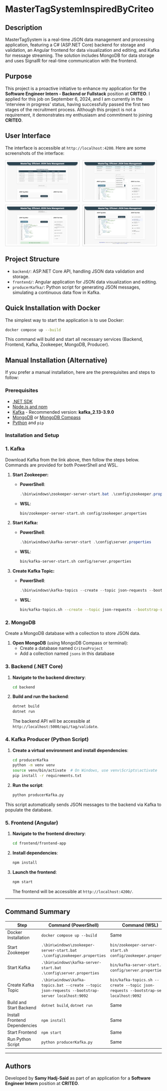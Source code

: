 # MasterTagSystemInspiredByCriteo

## Description

MasterTagSystem is a real-time JSON data management and processing application, featuring a C# (ASP.NET Core) backend for storage and validation, an Angular frontend for data visualization and editing, and Kafka for message streaming. The solution includes MongoDB for data storage and uses SignalR for real-time communication with the frontend.

## Purpose

This project is a proactive initiative to enhance my application for the **Software Engineer Intern - Backend or Fullstack** position at **CRITEO**. I applied for this job on September 6, 2024, and I am currently in the 'interview in progress' status, having successfully passed the first two stages of the recruitment process. Although this project is not a requirement, it demonstrates my enthusiasm and commitment to joining **CRITEO**.

## User Interface

The interface is accessible at `http://localhost:4200`. Here are some screenshots of the interface:

<div style="display: flex; flex-wrap: wrap; gap: 10px;">
   <img src="./assets/1.png" alt="Screenshot 1" style="width: 45%; border: 1px solid #ddd; padding: 5px;">
   <img src="./assets/4.png" alt="Screenshot 2" style="width: 45%; border: 1px solid #ddd; padding: 5px;">
   <img src="./assets/5.png" alt="Screenshot 3" style="width: 45%; border: 1px solid #ddd; padding: 5px;">
   <img src="./assets/3.png" alt="Screenshot 4" style="width: 45%; border: 1px solid #ddd; padding: 5px;">
</div>

## Project Structure

- `backend/`: ASP.NET Core API, handling JSON data validation and storage.
- `frontend/`: Angular application for JSON data visualization and editing.
- `producerKafka/`: Python script for generating JSON messages, simulating a continuous data flow in Kafka.

## Quick Installation with Docker

The simplest way to start the application is to use Docker:

```bash
docker compose up --build
```

This command will build and start all necessary services (Backend, Frontend, Kafka, Zookeeper, MongoDB, Producer).

## Manual Installation (Alternative)

If you prefer a manual installation, here are the prerequisites and steps to follow:

### Prerequisites

- [.NET SDK](https://dotnet.microsoft.com/download)
- [Node.js and npm](https://nodejs.org/)
- [Kafka](https://kafka.apache.org/downloads) - Recommended version: **kafka_2.13-3.9.0**
- [MongoDB](https://www.mongodb.com/try/download/community) or [MongoDB Compass](https://www.mongodb.com/try/download/compass)
- [Python](https://www.python.org/downloads/) and `pip`

### Installation and Setup

### 1. Kafka

Download Kafka from the link above, then follow the steps below. Commands are provided for both PowerShell and WSL.

1. **Start Zookeeper:**
   - **PowerShell**: 
     ```powershell
     .\bin\windows\zookeeper-server-start.bat .\config\zookeeper.properties
     ```
   - **WSL**: 
     ```bash
     bin/zookeeper-server-start.sh config/zookeeper.properties
     ```

2. **Start Kafka:**
   - **PowerShell**: 
     ```powershell
     .\bin\windows\kafka-server-start .\config\server.properties
     ```
   - **WSL**: 
     ```bash
     bin/kafka-server-start.sh config/server.properties
     ```

3. **Create Kafka Topic:**
   - **PowerShell**: 
     ```powershell
     .\bin\windows\kafka-topics --create --topic json-requests --bootstrap-server localhost:9092
     ```
   - **WSL**: 
     ```bash
     bin/kafka-topics.sh --create --topic json-requests --bootstrap-server localhost:9092
     ```

### 2. MongoDB

Create a MongoDB database with a collection to store JSON data.

1. **Open MongoDB** (using MongoDB Compass or terminal):
   - Create a database named `CriteoProject`
   - Add a collection named `jsons` in this database

### 3. Backend (.NET Core)

1. **Navigate to the backend directory**:
   ```bash
   cd backend
   ```

2. **Build and run the backend**:
   ```bash
   dotnet build
   dotnet run
   ```
   The backend API will be accessible at `http://localhost:5000/api/tag/validate`.

### 4. Kafka Producer (Python Script)

1. **Create a virtual environment and install dependencies**:
   ```bash
   cd producerKafka
   python -m venv venv
   source venv/bin/activate  # On Windows, use venv\Scripts\activate
   pip install -r requirements.txt
   ```

2. **Run the script**:
   ```bash
   python producerKafka.py
   ```

This script automatically sends JSON messages to the backend via Kafka to populate the database.

### 5. Frontend (Angular)

1. **Navigate to the frontend directory**:
   ```bash
   cd frontend/frontend-app
   ```

2. **Install dependencies**:
   ```bash
   npm install
   ```

3. **Launch the frontend**:
   ```bash
   npm start
   ```
   The frontend will be accessible at `http://localhost:4200/`.

---

## Command Summary

| Step             | Command (PowerShell)                                                                                              | Command (WSL)                                           |
|------------------|--------------------------------------------------------------------------------------------------------------------|----------------------------------------------------------|
| Docker Installation | `docker compose up --build` | Same |
| Start Zookeeper  | `.\bin\windows\zookeeper-server-start.bat .\config\zookeeper.properties`                                          | `bin/zookeeper-server-start.sh config/zookeeper.properties` |
| Start Kafka      | `.\bin\windows\kafka-server-start.bat .\config\server.properties`                                                | `bin/kafka-server-start.sh config/server.properties`      |
| Create Kafka Topic | `.\bin\windows\kafka-topics.bat --create --topic json-requests --bootstrap-server localhost:9092`                 | `bin/kafka-topics.sh --create --topic json-requests --bootstrap-server localhost:9092` |
| Build and Start Backend | `dotnet build`, `dotnet run` | Same |
| Install Frontend Dependencies | `npm install` | Same |
| Start Frontend | `npm start` | Same |
| Run Python Script | `python producerKafka.py` | Same |

---

## Authors

Developed by **Samy Hadj-Said** as part of an application for a **Software Engineer Intern** position at **CRITEO**.
